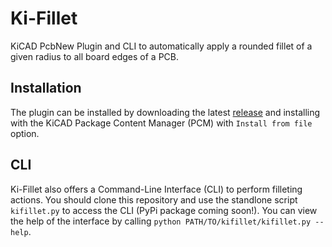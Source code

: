 # Ki-Fillet
KiCAD PcbNew Plugin and CLI to automatically apply a rounded fillet of a given radius to all board edges of a PCB.

## Installation
The plugin can be installed by downloading the latest [release](https://github.com/reilly-callaway/Ki-Fillet/releases/) and installing with the KiCAD Package Content Manager (PCM) with `Install from file` option.

## CLI
Ki-Fillet also offers a Command-Line Interface (CLI) to perform filleting actions. You should clone this repository and use the standlone script `kifillet.py` to access the CLI (PyPi package coming soon!). You can view the help of the interface by calling `python PATH/TO/kifillet/kifillet.py --help`.
